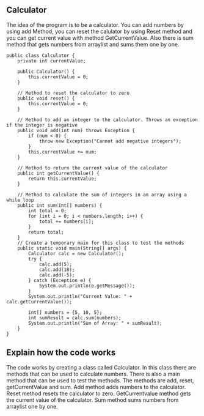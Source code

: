 ## Calculator
The idea of the program is to be a calculator. You can add numbers by using add Method, you can reset the calulator by using Reset method and you can get current value with method GetCurrentValue. Also there is sum method that gets numbers from arraylist and sums them one by one.
```
public class Calculator {
    private int currentValue;

    public Calculator() {
        this.currentValue = 0;
    }

    // Method to reset the calculator to zero
    public void reset() {
        this.currentValue = 0;
    }

    // Method to add an integer to the calculator. Throws an exception if the integer is negative
    public void add(int num) throws Exception {
        if (num < 0) {
            throw new Exception("Cannot add negative integers");
        }
        this.currentValue += num;
    }

    // Method to return the current value of the calculator
    public int getCurrentValue() {
        return this.currentValue;
    }

    // Method to calculate the sum of integers in an array using a while loop
    public int sum(int[] numbers) {
        int total = 0;
        for (int i = 0; i < numbers.length; i++) {
            total += numbers[i];
        }
        return total;
    }
    // Create a temporary main for this class to test the methods
    public static void main(String[] args) {
        Calculator calc = new Calculator();
        try {
            calc.add(5);
            calc.add(10);
            calc.add(-5);
        } catch (Exception e) {
            System.out.println(e.getMessage());
        }
        System.out.println("Current Value: " + calc.getCurrentValue());

        int[] numbers = {5, 10, 5};
        int sumResult = calc.sum(numbers);
        System.out.println("Sum of Array: " + sumResult);
    }
}
```
## Explain how the code works
The code works by creating a class called Calculator. In this class there are methods that can be used to calculate numbers. There is also a main method that can be used to test the methods. The methods are add, reset, getCurrentValue and sum. Add method adds numbers to the calculator. Reset method resets the calculator to zero. GetCurrentvalue method gets the current value of the calculator. Sum method sums numbers from arraylist one by one.

